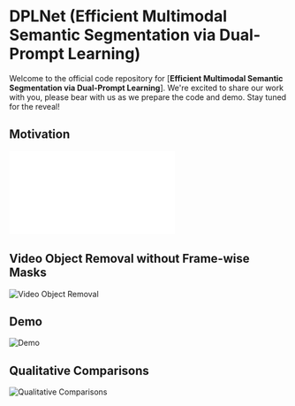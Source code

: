 
# DPLNet (Efficient Multimodal Semantic Segmentation via Dual-Prompt Learning)


Welcome to the official code repository for [**Efficient Multimodal Semantic Segmentation via Dual-Prompt Learning**]. We're excited to share our work with you, please bear with us as we prepare the code and demo. Stay tuned for the reveal!



## Motivation

![Motivation](figs/fig1.pdf)


## Video Object Removal without Frame-wise Masks


![Video Object Removal](assets/text-guided.jpg)

## Demo


![Demo](assets/demo.jpg)




## Qualitative Comparisons


![Qualitative Comparisons](assets/qualitative.jpg)
